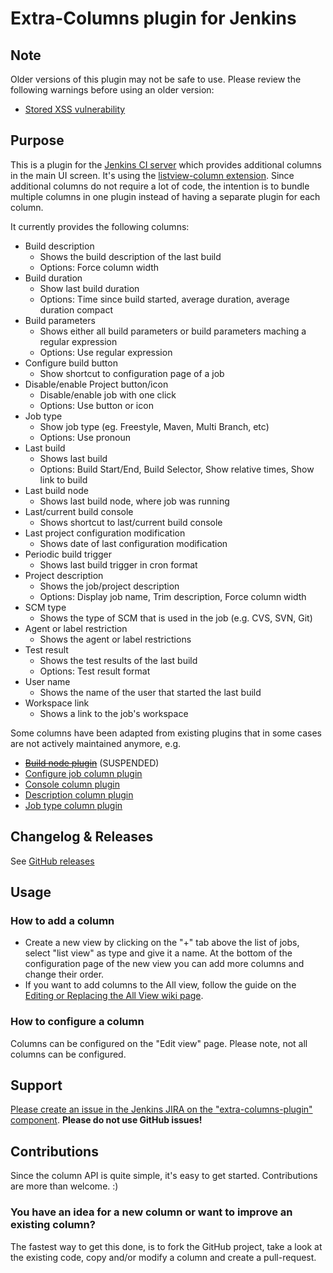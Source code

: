 # Extra-Columns plugin for Jenkins

## Note
Older versions of this plugin may not be safe to use. Please review the following warnings before using an older version:
* [Stored XSS vulnerability](https://jenkins.io/security/advisory/2016-04-11/)

## Purpose

This is a plugin for the [Jenkins CI server](https://jenkins.io) which provides additional columns in the main UI screen.
It's using the [listview-column extension](https://www.jenkins.io/doc/developer/extensions/jenkins-core/#listviewcolumn).
Since additional columns do not require a lot of code, the intention is to bundle multiple columns in one plugin instead of having a separate plugin for each column.

It currently provides the following columns:

* Build description
  * Shows the build description of the last build
  * Options: Force column width
* Build duration
  * Show last build duration
  * Options: Time since build started, average duration, average duration compact
* Build parameters
  * Shows either all build parameters or build parameters maching a regular expression
  * Options: Use regular expression
* Configure build button
  * Show shortcut to configuration page of a job
* Disable/enable Project button/icon
  * Disable/enable job with one click
  * Options: Use button or icon
* Job type
  * Show job type (eg. Freestyle, Maven, Multi Branch, etc)
  * Options: Use pronoun
* Last build
  * Shows last build
  * Options: Build Start/End, Build Selector, Show relative times, Show link to build
* Last build node
  * Shows last build node, where job was running
* Last/current build console
  * Shows shortcut to last/current build console
* Last project configuration modification
  * Shows date of last configuration modification
* Periodic build trigger
  * Shows last build trigger in cron format
* Project description
  * Shows the job/project description
  * Options: Display job name, Trim description, Force column width
* SCM type
  * Shows the type of SCM that is used in the job (e.g. CVS, SVN, Git)
* Agent or label restriction
  * Shows the agent or label restrictions
* Test result
  * Shows the test results of the last build
  * Options: Test result format
* User name
  * Shows the name of the user that started the last build
* Workspace link
  * Shows a link to the job's workspace

Some columns have been adapted from existing plugins that in some cases are not actively maintained anymore, e.g.

* ~~[Build node plugin](https://plugins.jenkins.io/build-node-column)~~ (SUSPENDED)
* [Configure job column plugin](https://plugins.jenkins.io/configure-job-column-plugin/)
* [Console column plugin](https://plugins.jenkins.io/console-column-plugin/)
* [Description column plugin](https://plugins.jenkins.io/description-column-plugin/)
* [Job type column plugin](https://plugins.jenkins.io/jobtype-column/)

## Changelog & Releases

See [GitHub releases](https://github.com/jenkinsci/extra-columns-plugin/releases)


## Usage


### How to add a column

* Create a new view by clicking on the "+" tab above the list of jobs, select "list view" as type and give it a name. At the bottom of the configuration page of the new view you can add more columns and change their order.
* If you want to add columns to the All view, follow the guide on the [Editing or Replacing the All View wiki page](https://wiki.jenkins-ci.org/display/JENKINS/Editing+or+Replacing+the+All+View).

### How to configure a column

Columns can be configured on the "Edit view" page. Please note, not all columns can be configured.

## Support


[Please create an issue in the Jenkins JIRA on the "extra-columns-plugin" component](https://issues.jenkins-ci.org/secure/CreateIssueDetails!init.jspa?pid=10172&issuetype=1&components=15943).
__Please do not use GitHub issues!__

## Contributions

Since the column API is quite simple, it's easy to get started.
Contributions are more than welcome. :)

### You have an idea for a new column or want to improve an existing column?
The fastest way to get this done, is to fork the GitHub project, take a look at the existing code, copy and/or modify a column and create a pull-request.


